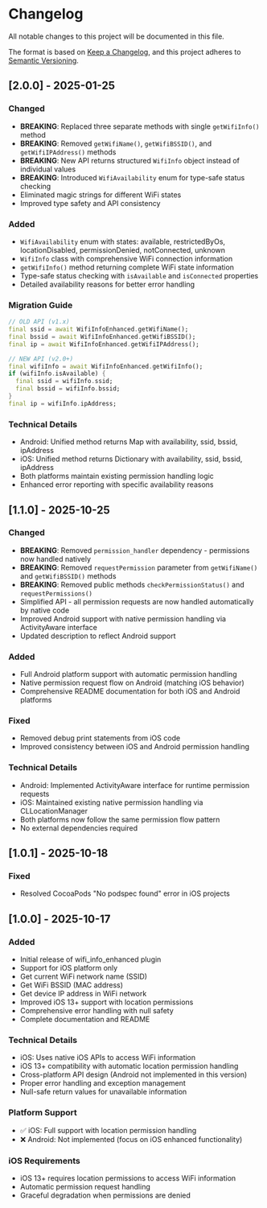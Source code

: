 # Changelog

All notable changes to this project will be documented in this file.

The format is based on [Keep a Changelog](https://keepachangelog.com/en/1.0.0/),
and this project adheres to [Semantic Versioning](https://semver.org/spec/v2.0.0.html).

## [2.0.0] - 2025-01-25

### Changed
- **BREAKING**: Replaced three separate methods with single `getWifiInfo()` method
- **BREAKING**: Removed `getWifiName()`, `getWifiBSSID()`, and `getWifiIPAddress()` methods
- **BREAKING**: New API returns structured `WifiInfo` object instead of individual values
- **BREAKING**: Introduced `WifiAvailability` enum for type-safe status checking
- Eliminated magic strings for different WiFi states
- Improved type safety and API consistency

### Added
- `WifiAvailability` enum with states: available, restrictedByOs, locationDisabled, permissionDenied, notConnected, unknown
- `WifiInfo` class with comprehensive WiFi connection information
- `getWifiInfo()` method returning complete WiFi state information
- Type-safe status checking with `isAvailable` and `isConnected` properties
- Detailed availability reasons for better error handling

### Migration Guide
```dart
// OLD API (v1.x)
final ssid = await WifiInfoEnhanced.getWifiName();
final bssid = await WifiInfoEnhanced.getWifiBSSID();
final ip = await WifiInfoEnhanced.getWifiIPAddress();

// NEW API (v2.0+)
final wifiInfo = await WifiInfoEnhanced.getWifiInfo();
if (wifiInfo.isAvailable) {
  final ssid = wifiInfo.ssid;
  final bssid = wifiInfo.bssid;
}
final ip = wifiInfo.ipAddress;
```

### Technical Details
- Android: Unified method returns Map with availability, ssid, bssid, ipAddress
- iOS: Unified method returns Dictionary with availability, ssid, bssid, ipAddress
- Both platforms maintain existing permission handling logic
- Enhanced error reporting with specific availability reasons

## [1.1.0] - 2025-10-25

### Changed
- **BREAKING**: Removed `permission_handler` dependency - permissions now handled natively
- **BREAKING**: Removed `requestPermission` parameter from `getWifiName()` and `getWifiBSSID()` methods
- **BREAKING**: Removed public methods `checkPermissionStatus()` and `requestPermissions()`
- Simplified API - all permission requests are now handled automatically by native code
- Improved Android support with native permission handling via ActivityAware interface
- Updated description to reflect Android support

### Added
- Full Android platform support with automatic permission handling
- Native permission request flow on Android (matching iOS behavior)
- Comprehensive README documentation for both iOS and Android platforms

### Fixed
- Removed debug print statements from iOS code
- Improved consistency between iOS and Android permission handling

### Technical Details
- Android: Implemented ActivityAware interface for runtime permission requests
- iOS: Maintained existing native permission handling via CLLocationManager
- Both platforms now follow the same permission flow pattern
- No external dependencies required

## [1.0.1] - 2025-10-18

### Fixed
- Resolved CocoaPods "No podspec found" error in iOS projects

## [1.0.0] - 2025-10-17

### Added
- Initial release of wifi_info_enhanced plugin
- Support for iOS platform only
- Get current WiFi network name (SSID)
- Get WiFi BSSID (MAC address)
- Get device IP address in WiFi network
- Improved iOS 13+ support with location permissions
- Comprehensive error handling with null safety
- Complete documentation and README

### Technical Details
- iOS: Uses native iOS APIs to access WiFi information
- iOS 13+ compatibility with automatic location permission handling
- Cross-platform API design (Android not implemented in this version)
- Proper error handling and exception management
- Null-safe return values for unavailable information

### Platform Support
- ✅ iOS: Full support with location permission handling
- ❌ Android: Not implemented (focus on iOS enhanced functionality)

### iOS Requirements
- iOS 13+ requires location permissions to access WiFi information
- Automatic permission request handling
- Graceful degradation when permissions are denied
